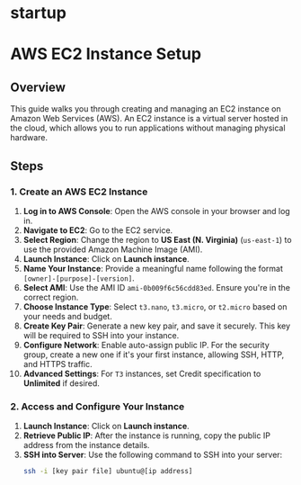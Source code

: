 # startup

# AWS EC2 Instance Setup

## Overview
This guide walks you through creating and managing an EC2 instance on Amazon Web Services (AWS). An EC2 instance is a virtual server hosted in the cloud, which allows you to run applications without managing physical hardware.

## Steps

### 1. **Create an AWS EC2 Instance**
1. **Log in to AWS Console**: Open the AWS console in your browser and log in.
2. **Navigate to EC2**: Go to the EC2 service.
3. **Select Region**: Change the region to **US East (N. Virginia)** (`us-east-1`) to use the provided Amazon Machine Image (AMI).
4. **Launch Instance**: Click on **Launch instance**.
5. **Name Your Instance**: Provide a meaningful name following the format `[owner]-[purpose]-[version]`.
6. **Select AMI**: Use the AMI ID `ami-0b009f6c56cdd83ed`. Ensure you're in the correct region. 
7. **Choose Instance Type**: Select `t3.nano`, `t3.micro`, or `t2.micro` based on your needs and budget.
8. **Create Key Pair**: Generate a new key pair, and save it securely. This key will be required to SSH into your instance.
9. **Configure Network**: Enable auto-assign public IP. For the security group, create a new one if it's your first instance, allowing SSH, HTTP, and HTTPS traffic.
10. **Advanced Settings**: For `T3` instances, set Credit specification to **Unlimited** if desired.

### 2. **Access and Configure Your Instance**
1. **Launch Instance**: Click on **Launch instance**.
2. **Retrieve Public IP**: After the instance is running, copy the public IP address from the instance details.
3. **SSH into Server**: Use the following command to SSH into your server:
   ```sh
   ssh -i [key pair file] ubuntu@[ip address]
